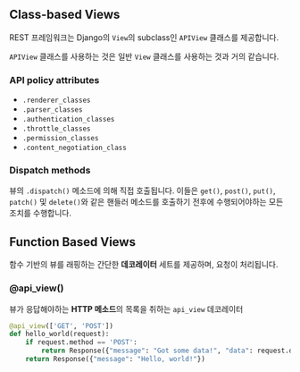 ## Class-based Views

REST 프레임워크는 Django의 `View`의 subclass인 `APIView` 클래스를 제공합니다.

`APIView` 클래스를 사용하는 것은 일반 `View` 클래스를 사용하는 것과 거의 같습니다.

### API policy attributes
- `.renderer_classes`
- `.parser_classes`
- `.authentication_classes`
- `.throttle_classes`
- `.permission_classes`
- `.content_negotiation_class`

### Dispatch methods
뷰의 `.dispatch()` 메소드에 의해 직접 호출됩니다. 이들은 `get()`, `post()`, `put()`, `patch()` 및 `delete()`와 같은 핸들러 메소드를 호출하기 전후에 수행되어야하는 모든 조치를 수행합니다.


## Function Based Views
함수 기반의 뷰를 래핑하는 간단한 **데코레이터** 세트를 제공하며, 요청이 처리됩니다.

### @api_view()
뷰가 응답해야하는 **HTTP 메소드**의 목록을 취하는 `api_view` 데코레이터

```python
@api_view(['GET', 'POST'])
def hello_world(request):
    if request.method == 'POST':
        return Response({"message": "Got some data!", "data": request.data})
    return Response({"message": "Hello, world!"})
```
